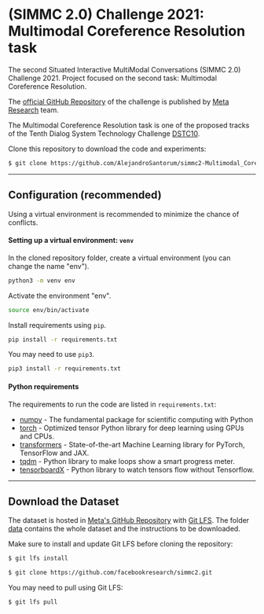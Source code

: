 # (SIMMC 2.0) Challenge 2021: Multimodal Coreference Resolution task
The second Situated Interactive MultiModal Conversations (SIMMC 2.0) Challenge 2021. Project focused on the second task: Multimodal Coreference Resolution.

The [official GitHub Repository](https://github.com/facebookresearch/simmc2) of the challenge is published by [Meta Research](https://github.com/facebookresearch) team.

The Multimodal Coreference Resolution task is one of the proposed tracks of the Tenth Dialog System Technology Challenge [DSTC10](https://sites.google.com/dstc.community/dstc10/home).

Clone this repository to download the code and experiments:
```bash
$ git clone https://github.com/AlejandroSantorum/simmc2-Multimodal_Coreference_Resolution.git
```

----------------------------------------------
## Configuration (recommended)

Using a virtual environment is recommended to minimize the chance of conflicts.

#### Setting up a virtual environment: `venv`

In the cloned repository folder, create a virtual environment (you can change the name "env").
```bash
python3 -m venv env
```

Activate the environment "env".
```bash
source env/bin/activate
```

Install requirements using `pip`.
```bash
pip install -r requirements.txt
```
You may need to use `pip3`.
```bash
pip3 install -r requirements.txt
```

#### Python requirements
The requirements to run the code are listed in `requirements.txt`:
* [numpy](https://github.com/numpy/numpy) - The fundamental package for scientific computing with Python
* [torch](https://pytorch.org/) - Optimized tensor Python library for deep learning using GPUs and CPUs.
* [transformers](https://huggingface.co/docs/transformers/index) - State-of-the-art Machine Learning library for PyTorch, TensorFlow and JAX.
* [tqdm](https://github.com/tqdm/tqdm) - Python library to make loops show a smart progress meter.
* [tensorboardX](https://pypi.org/project/tensorboardX/) - Python library to watch tensors flow without Tensorflow.


----------------------------------------------
## Download the Dataset
The dataset is hosted in [Meta's GitHub Repository](https://github.com/facebookresearch/simmc2) with [Git LFS](https://git-lfs.github.com/). The folder [data](https://github.com/facebookresearch/simmc2/tree/main/data) contains the whole dataset and the instructions to be downloaded.

Make sure to install and update Git LFS before cloning the repository:
```bash
$ git lfs install
```

```bash
$ git clone https://github.com/facebookresearch/simmc2.git
```

You may need to pull using Git LFS:
```bash
$ git lfs pull
```
